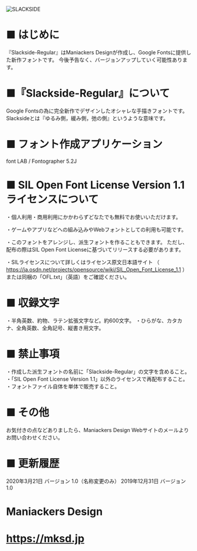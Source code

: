 ![SLACKSIDE](https://mksd.jp/SLACKSIDE_r_MD.gif "SAMPLE")

# ■ はじめに

『Slackside-Regular』はManiackers Designが作成し、Google Fontsに提供した新作フォントです。
今後予告なく、バージョンアップしていく可能性あります。


# ■『Slackside-Regular』について
Google Fontsの為に完全新作でデザインしたオシャレな手描きフォントです。
Slacksideとは『ゆるみ側，緩み側，弛の側』というような意味です。


# ■ フォント作成アプリケーション
font LAB / Fontographer 5.2J


# ■ SIL Open Font License Version 1.1 ライセンスについて
・個人利用・商用利用にかかわらずどなたでも無料でお使いいただけます。

・ゲームやアプリなどへの組み込みやWebフォントとしての利用も可能です。

・このフォントをアレンジし、派生フォントを作ることもできます。
ただし、配布の際はSIL Open Font Licenseに基づいてリリースする必要があります。

・SILライセンスについて詳しくはライセンス原文日本語サイト
（ https://ja.osdn.net/projects/opensource/wiki/SIL_Open_Font_License_1.1 ）
または同梱の「OFL.txt」（英語）をご確認ください。


# ■ 収録文字
・半角英数、約物、ラテン拡張文字など。約600文字。
・ひらがな、カタカナ、全角英数、全角記号、縦書き用文字。


# ■ 禁止事項
・作成した派生フォントの名前に「Slackside-Regular」の文字を含めること。
・「SIL Open Font License Version 1.1」以外のライセンスで再配布すること。
・フォントファイル自体を単体で販売すること。


# ■ その他
お気付きの点などありましたら、Maniackers Design Webサイトのメールよりお問い合わせください。


# ■ 更新履歴
2020年3月21日 バージョン 1.0（名称変更のみ）
2019年12月31日 バージョン 1.0


# Maniackers Design
# https://mksd.jp
